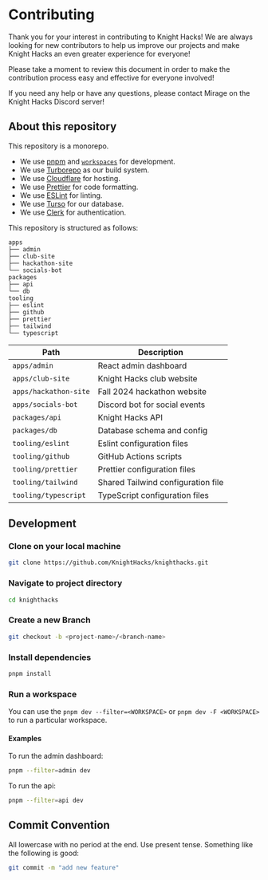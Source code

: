 # Contributing

Thank you for your interest in contributing to Knight Hacks! We are always looking for new contributors to help us improve our projects and make Knight Hacks an even greater experience for everyone!

Please take a moment to review this document in order to make the contribution process easy and effective for everyone involved!

If you need any help or have any questions, please contact Mirage on the Knight Hacks Discord server!

## About this repository

This repository is a monorepo.

- We use [pnpm](https://pnpm.io) and [`workspaces`](https://pnpm.io/workspaces) for development.
- We use [Turborepo](https://turbo.build/repo) as our build system.
- We use [Cloudflare](https://cloudflare.com) for hosting.
- We use [Prettier](https://prettier.io) for code formatting.
- We use [ESLint](https://eslint.org) for linting.
- We use [Turso](https://turso.tech) for our database.
- We use [Clerk](https://clerk.dev) for authentication.

This repository is structured as follows:

```
apps
├── admin
├── club-site
├── hackathon-site
└── socials-bot
packages
├── api
└── db
tooling
├── eslint
├── github
├── prettier
├── tailwind
└── typescript
```

| Path                  | Description                        |
| --------------------- | ---------------------------------- |
| `apps/admin`          | React admin dashboard              |
| `apps/club-site`      | Knight Hacks club website          |
| `apps/hackathon-site` | Fall 2024 hackathon website        |
| `apps/socials-bot`    | Discord bot for social events      |
| `packages/api`        | Knight Hacks API                   |
| `packages/db`         | Database schema and config         |
| `tooling/eslint`      | Eslint configuration files         |
| `tooling/github`      | GitHub Actions scripts             |
| `tooling/prettier`    | Prettier configuration files       |
| `tooling/tailwind`    | Shared Tailwind configuration file |
| `tooling/typescript`  | TypeScript configuration files     |

## Development

### Clone on your local machine

```bash
git clone https://github.com/KnightHacks/knighthacks.git
```

### Navigate to project directory

```bash
cd knighthacks
```

### Create a new Branch

```bash
git checkout -b <project-name>/<branch-name>
```

### Install dependencies

```bash
pnpm install
```

### Run a workspace

You can use the `pnpm dev --filter=<WORKSPACE>` or `pnpm dev -F <WORKSPACE>` to run a particular workspace.

#### Examples

To run the admin dashboard:

```bash
pnpm --filter=admin dev
```

To run the api:

```bash
pnpm --filter=api dev
```

## Commit Convention

All lowercase with no period at the end. Use present tense. Something like the following is good:

```bash
git commit -m "add new feature"
```
